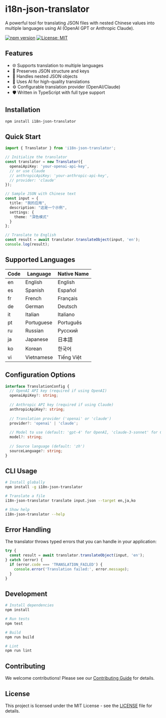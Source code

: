 # i18n-json-translator

A powerful tool for translating JSON files with nested Chinese values into multiple languages using AI (OpenAI GPT or Anthropic Claude).

[![npm version](https://badge.fury.io/js/i18n-json-translator.svg)](https://badge.fury.io/js/i18n-json-translator)
[![License: MIT](https://img.shields.io/badge/License-MIT-yellow.svg)](https://opensource.org/licenses/MIT)

## Features

- 🌐 Supports translation to multiple languages
- 🔄 Preserves JSON structure and keys
- 📝 Handles nested JSON objects
- 🤖 Uses AI for high-quality translations
- ⚙️ Configurable translation provider (OpenAI/Claude)
- 🛡️ Written in TypeScript with full type support

## Installation

```bash
npm install i18n-json-translator
```

## Quick Start

```typescript
import { Translator } from 'i18n-json-translator';

// Initialize the translator
const translator = new Translator({
  openaiApiKey: 'your-openai-api-key',
  // or use Claude
  // anthropicApiKey: 'your-anthropic-api-key',
  // provider: 'claude'
});

// Sample JSON with Chinese text
const input = {
  title: "我的应用",
  description: "这是一个示例",
  settings: {
    theme: "深色模式"
  }
};

// Translate to English
const result = await translator.translateObject(input, 'en');
console.log(result);
```

## Supported Languages

| Code | Language    | Native Name    |
|------|-------------|----------------|
| en   | English     | English        |
| es   | Spanish     | Español        |
| fr   | French      | Français       |
| de   | German      | Deutsch        |
| it   | Italian     | Italiano       |
| pt   | Portuguese  | Português      |
| ru   | Russian     | Русский        |
| ja   | Japanese    | 日本語         |
| ko   | Korean      | 한국어         |
| vi   | Vietnamese  | Tiếng Việt     |

## Configuration Options

```typescript
interface TranslationConfig {
  // OpenAI API key (required if using OpenAI)
  openaiApiKey?: string;
  
  // Anthropic API key (required if using Claude)
  anthropicApiKey?: string;
  
  // Translation provider ('openai' or 'claude')
  provider?: 'openai' | 'claude';
  
  // Model to use (default: 'gpt-4' for OpenAI, 'claude-3-sonnet' for Claude)
  model?: string;
  
  // Source language (default: 'zh')
  sourceLanguage?: string;
}
```

## CLI Usage

```bash
# Install globally
npm install -g i18n-json-translator

# Translate a file
i18n-json-translator translate input.json --target en,ja,ko

# Show help
i18n-json-translator --help
```

## Error Handling

The translator throws typed errors that you can handle in your application:

```typescript
try {
  const result = await translator.translateObject(input, 'en');
} catch (error) {
  if (error.code === 'TRANSLATION_FAILED') {
    console.error('Translation failed:', error.message);
  }
}
```

## Development

```bash
# Install dependencies
npm install

# Run tests
npm test

# Build
npm run build

# Lint
npm run lint
```

## Contributing

We welcome contributions! Please see our [Contributing Guide](CONTRIBUTING.md) for details.

## License

This project is licensed under the MIT License - see the [LICENSE](LICENSE) file for details.
